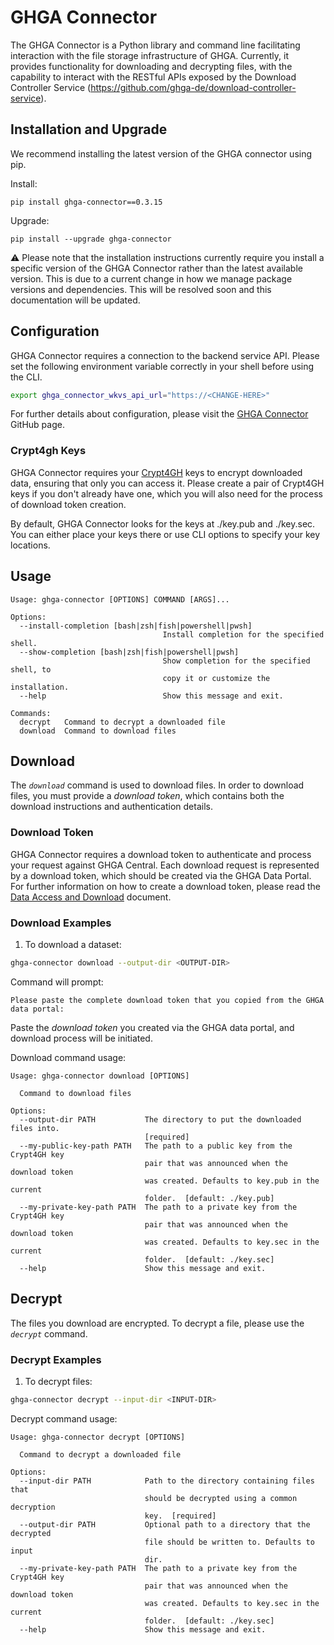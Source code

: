 # GHGA Connector

The GHGA Connector is a Python library and command line facilitating interaction with the file storage infrastructure of GHGA. Currently, it provides functionality for downloading and decrypting files, with the capability to interact with the RESTful APIs exposed by the Download Controller Service (https://github.com/ghga-de/download-controller-service).


## Installation and Upgrade

We recommend installing the latest version of the GHGA connector using pip.

Install:
```
pip install ghga-connector==0.3.15
```

Upgrade:
```
pip install --upgrade ghga-connector
```

:warning: Please note that the installation instructions currently require you install a specific version of the GHGA Connector rather than the latest available version. This is due to a current change in how we manage package versions and dependencies. This will be resolved soon and this documentation will be updated.


## Configuration

GHGA Connector requires a connection to the backend service API. Please set the following environment variable correctly in your shell before using the CLI.

```bash
export ghga_connector_wkvs_api_url="https://<CHANGE-HERE>" 
```

For further details about configuration, please visit the [GHGA Connector](https://github.com/ghga-de/ghga-connector) GitHub page.

### Crypt4gh Keys

GHGA Connector requires your [Crypt4GH](https://crypt4gh.readthedocs.io/en/latest/) keys to encrypt downloaded data, ensuring that only you can access it. Please create a pair of Crypt4GH keys if you don't already have one, which you will also need for the process of download token creation.

By default, GHGA Connector looks for the keys at ./key.pub and ./key.sec. You can either place your keys there or use CLI options to specify your key locations.


## Usage

```
Usage: ghga-connector [OPTIONS] COMMAND [ARGS]...

Options:
  --install-completion [bash|zsh|fish|powershell|pwsh]
                                  Install completion for the specified shell.
  --show-completion [bash|zsh|fish|powershell|pwsh]
                                  Show completion for the specified shell, to
                                  copy it or customize the installation.
  --help                          Show this message and exit.

Commands:
  decrypt   Command to decrypt a downloaded file
  download  Command to download files
```

## Download

The _`download`_ command is used to download files. In order to download files, you must provide a *download token*, which contains both the download instructions and authentication details.

### Download Token

GHGA Connector requires a download token to authenticate and process your request against GHGA Central. Each download request is represented by a download token, which should be created via the GHGA Data Portal. For further information on how to create a download token, please read the [Data Access and Download](../download/download.md) document.

### Download Examples

1. To download a dataset:
```bash
ghga-connector download --output-dir <OUTPUT-DIR>
```
Command will prompt:
```
Please paste the complete download token that you copied from the GHGA data portal: 
```
Paste the *download token* you created via the GHGA data portal, and download process will be initiated.

Download command usage:
```
Usage: ghga-connector download [OPTIONS]

  Command to download files

Options:
  --output-dir PATH           The directory to put the downloaded files into.
                              [required]
  --my-public-key-path PATH   The path to a public key from the Crypt4GH key
                              pair that was announced when the download token
                              was created. Defaults to key.pub in the current
                              folder.  [default: ./key.pub]
  --my-private-key-path PATH  The path to a private key from the Crypt4GH key
                              pair that was announced when the download token
                              was created. Defaults to key.sec in the current
                              folder.  [default: ./key.sec]
  --help                      Show this message and exit.
```


## Decrypt

The files you download are encrypted. To decrypt a file, please use the _`decrypt`_ command.

### Decrypt Examples

1. To decrypt files:
```bash
ghga-connector decrypt --input-dir <INPUT-DIR>
```

Decrypt command usage:
```
Usage: ghga-connector decrypt [OPTIONS]

  Command to decrypt a downloaded file

Options:
  --input-dir PATH            Path to the directory containing files that
                              should be decrypted using a common decryption
                              key.  [required]
  --output-dir PATH           Optional path to a directory that the decrypted
                              file should be written to. Defaults to input
                              dir.
  --my-private-key-path PATH  The path to a private key from the Crypt4GH key
                              pair that was announced when the download token
                              was created. Defaults to key.sec in the current
                              folder.  [default: ./key.sec]
  --help                      Show this message and exit.
```


